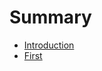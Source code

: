 # Summary

* [Introduction](https://github.com/uestc-shuo/firstbook/tree/982bc3a64c860898801e7673e5091d3749ed64a1/en/Instroduction_en.md)
* [First](first.md)

